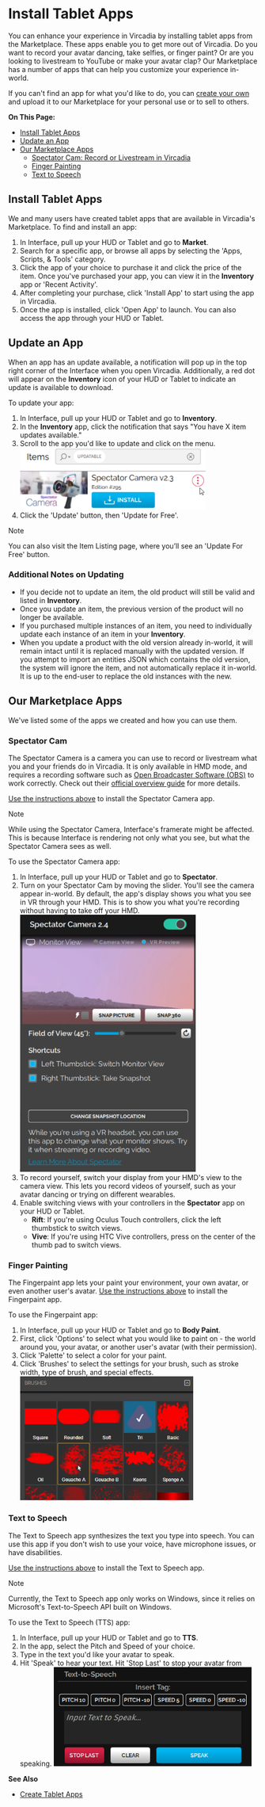 # Install Tablet Apps

You can enhance your experience in Vircadia by installing tablet apps from the Marketplace. These apps enable you to get more out of Vircadia. Do you want to record your avatar dancing, take selfies, or finger paint? Or are you looking to livestream to YouTube or make your avatar clap? Our Marketplace has a number of apps that can help you customize your experience in-world.

If you can't find an app for what you'd like to do, you can [create your own](../../create/applications) and upload it to our Marketplace for your personal use or to sell to others.

**On This Page:**

* [Install Tablet Apps](#install-tablet-apps)
* [Update an App](#update-an-app)
* [Our Marketplace Apps](#our-marketplace-apps)
	* [Spectator Cam: Record or Livestream in Vircadia](#spectator-cam)
	* [Finger Painting](#finger-painting)
	* [Text to Speech](#text-to-speech)


## Install Tablet Apps
We and many users have created tablet apps that are available in Vircadia's Marketplace. To find and install an app:

1. In Interface, pull up your HUD or Tablet and go to **Market**.
2. Search for a specific app, or browse all apps by selecting the 'Apps, Scripts, & Tools' category.
3. Click the app of your choice to purchase it and click the price of the item. Once you've purchased your app, you can view it in the **Inventory** app or 'Recent Activity'.
4. After completing your purchase, click 'Install App' to start using the app in Vircadia.
5. Once the app is installed, click 'Open App' to launch. You can also access the app through your HUD or Tablet.


## Update an App
When an app has an update available, a notification will pop up in the top right corner of the Interface when you open Vircadia. Additionally, a red dot will appear on the **Inventory** icon of your HUD or Tablet to indicate an update is available to download.

To update your app:
1. In Interface, pull up your HUD or Tablet and go to **Inventory**.
2. In the **Inventory** app, click the notification that says "You have X item updates available."
3. Scroll to the app you'd like to update and click on the menu. ![](_images/update-menu.png)
4. Click the 'Update' button, then 'Update for Free'.

<div class="admonition note">
    <p class="admonition-title">Note</p>
    <p>You can also visit the Item Listing page, where you’ll see an 'Update For Free' button. </p>
</div>

### Additional Notes on Updating
* If you decide not to update an item, the old product will still be valid and listed in **Inventory**.
* Once you update an item, the previous version of the product will no longer be available.
* If you purchased multiple instances of an item, you need to individually update each instance of an item in your **Inventory**.
* When you update a product with the old version already in-world, it will remain intact until it is replaced manually with the updated version. If you attempt to import an entities JSON which contains the old version, the system will ignore the item, and not automatically replace it in-world. It is up to the end-user to replace the old instances with the new.

## Our Marketplace Apps
We've listed some of the apps we created and how you can use them.

### Spectator Cam
The Spectator Camera is a camera you can use to record or livestream what you and your friends do in Vircadia. It is only available in HMD mode, and requires a recording software such as [Open Broadcaster Software (OBS)](https://obsproject.com/) to work correctly. Check out their [official overview guide](https://obsproject.com/forum/threads/official-overview-guide.402/) for more details.

[Use the instructions above](#install-an-app) to install the Spectator Camera app.

<div class="admonition note">
    <p class="admonition-title">Note</p>
    <p>While using the Spectator Camera, Interface's framerate might be affected. This is because Interface is rendering not only what you see, but what the Spectator Camera sees as well. </p>
</div>

To use the Spectator Camera app:
1. In Interface, pull up your HUD or Tablet and go to **Spectator**.
2. Turn on your Spectator Cam by moving the slider. You'll see the camera appear in-world. By default, the app's display shows you what you see in VR through your HMD. This is to show you what you're recording without having to take off your HMD. ![](_images/spec-cam-window.png)
3. To record yourself, switch your display from your HMD's view to the camera view. This lets you record videos of yourself, such as your avatar dancing or trying on different wearables.
4. Enable switching views with your controllers in the **Spectator** app on your HUD or Tablet.
    * **Rift**: If you're using Oculus Touch controllers, click the left thumbstick to switch views.
    * **Vive**: If you're using HTC Vive controllers, press on the center of the thumb pad to switch views.

### Finger Painting

The Fingerpaint app lets your paint your environment, your own avatar, or even another user's avatar. [Use the instructions above](#install-an-app) to install the Fingerpaint app.

To use the Fingerpaint app:
1. In Interface, pull up your HUD or Tablet and go to **Body Paint**.
2. First, click 'Options' to select what you would like to paint on - the world around you, your avatar, or another user's avatar (with their permission).
3. Click 'Palette' to select a color for your paint.
4. Click 'Brushes' to select the settings for your brush, such as stroke width, type of brush, and special effects.
![](_images/fingerpaint.png)

### Text to Speech

The Text to Speech app synthesizes the text you type into speech. You can use this app if you don't wish to use your voice, have microphone issues, or have disabilities.

[Use the instructions above](#install-an-app) to install the Text to Speech app.

<div class="admonition note">
    <p class="admonition-title">Note</p>
    <p>Currently, the Text to Speech app only works on Windows, since it relies on Microsoft's Text-to-Speech API built on Windows.</p>
</div>

To use the Text to Speech (TTS) app:
1. In Interface, pull up your HUD or Tablet and go to **TTS**.
2. In the app, select the Pitch and Speed of your choice.
3. Type in the text you'd like your avatar to speak.
4. Hit 'Speak' to hear your text. Hit 'Stop Last' to stop your avatar from speaking.
![](_images/tts.png)

**See Also**
+ [Create Tablet Apps](../../create/applications)
